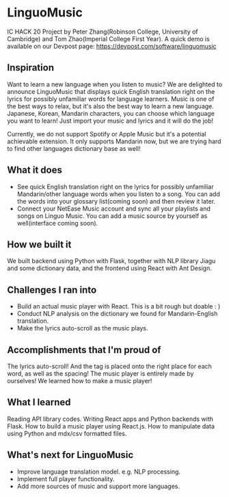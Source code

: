 # LinguoMusic
IC HACK 20 Project by Peter Zhang(Robinson College, University of Cambridge) and Tom Zhao(Imperial College First Year).
A quick demo is available on our Devpost page: https://devpost.com/software/linguomusic
## Inspiration

Want to learn a new language when you listen to music? We are delighted to announce LinguoMusic that displays quick English translation right on the lyrics for possibly unfamiliar words for language learners. Music is one of the best ways to relax, but it's also the best way to learn a new language. Japanese, Korean, Mandarin characters, you can choose which language you want to learn! Just import your music and lyrics and it will do the job!

Currently, we do not support Spotify or Apple Music but it's a potential achievable extension. It only supports Mandarin now, but we are trying hard to find other languages dictionary base as well!

## What it does

* See quick English translation right on the lyrics for possibly unfamiliar Mandarin/other language words when you listen to a song. You can add the words into your glossary list(coming soon) and then review it later.
* Connect your NetEase Music account and sync all your playlists and songs on Linguo Music. You can add a music source by yourself as well(interface coming soon).

## How we built it

We built backend using Python with Flask, together with NLP library Jiagu and some dictionary data, and the frontend using React with Ant Design.

## Challenges I ran into

* Build an actual music player with React. This is a bit rough but doable : )
* Conduct NLP analysis on the dictionary we found for Mandarin-English translation.
* Make the lyrics auto-scroll as the music plays. 

## Accomplishments that I'm proud of

The lyrics auto-scroll! And the tag is placed onto the right place for each word, as well as the spacing!
The music player is entirely made by ourselves! We learned how to make a music player!

## What I learned

Reading API library codes. Writing React apps and Python backends with Flask. How to build a music player using React.js. How to manipulate data using Python and mdx/csv formatted files.

## What's next for LinguoMusic

* Improve language translation model. e.g. NLP processing.
* Implement full player functionality.
* Add more sources of music and support more languages.
